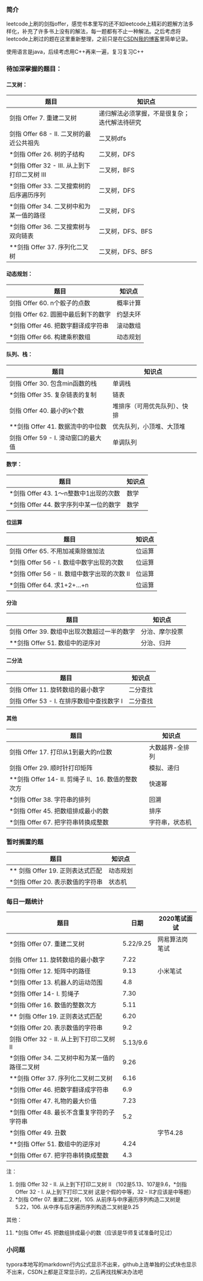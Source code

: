 ### 简介

leetcode上刷的剑指offer，感觉书本里写的还不如leetcode上精彩的题解方法多样化，补充了许多书上没有的解法，每一题都有不止一种解法。之后考虑将leetcode上刷过的题在这里重新整理，之前只是在[CSDN我的博客](https://blog.csdn.net/XunCiy)里简单记录。

使用语言是java，后续考虑用C++再来一遍，复习复习C++

### 待加深掌握的题目：

#### 二叉树：

| 题目                                         | 知识点                                       |
| -------------------------------------------- | -------------------------------------------- |
| 剑指 Offer 7. 重建二叉树                     | 递归解法必须掌握，不是很复杂；迭代解法待研究 |
| 剑指 Offer 68 - II. 二叉树的最近公共祖先     | 二叉树dfs                                    |
| *剑指 Offer 26. 树的子结构                   | 二叉树，DFS                                  |
| *剑指 Offer 32 - III. 从上到下打印二叉树 III | 二叉树，BFS                                  |
| *剑指 Offer 33. 二叉搜索树的后序遍历序列     | 二叉树，DFS                                  |
| *剑指 Offer 34. 二叉树中和为某一值的路径     | 二叉树，DFS                                  |
| *剑指 Offer 36. 二叉搜索树与双向链表         | 二叉树，DFS、BFS                             |
| **剑指 Offer 37. 序列化二叉树                | 二叉树，DFS、BFS                             |

#### 动态规划：

| 题目                                | 知识点   |
| ----------------------------------- | -------- |
| 剑指 Offer 60. n个骰子的点数        | 概率计算 |
| 剑指 Offer 62. 圆圈中最后剩下的数字 | 约瑟夫环 |
| *剑指 Offer 46. 把数字翻译成字符串  | 滚动数组 |
| *剑指 Offer 66. 构建乘积数组        | 动态规划 |

#### 队列、栈：

| 题目                                | 知识点                       |
| ----------------------------------- | ---------------------------- |
| 剑指 Offer 30. 包含min函数的栈      | 单调栈                       |
| *剑指 Offer 35. 复杂链表的复制      | 链表                         |
| 剑指 Offer 40. 最小的k个数          | 堆排序（可用优先队列）、快排 |
| **剑指 Offer 41. 数据流中的中位数   | 优先队列，小顶堆、大顶堆     |
| 剑指 Offer 59 - I. 滑动窗口的最大值 | 单调队列                     |

#### 数学：

| 题目                                   | 知识点 |
| -------------------------------------- | ------ |
| *剑指 Offer 43. 1～n整数中1出现的次数  | 数学   |
| *剑指 Offer 44. 数字序列中某一位的数字 | 数学   |

#### 位运算

| 题目                                         | 知识点 |
| -------------------------------------------- | ------ |
| 剑指 Offer 65. 不用加减乘除做加法            | 位运算 |
| *剑指 Offer 56 - I. 数组中数字出现的次数     | 位运算 |
| *剑指 Offer 56 - II. 数组中数字出现的次数 II | 位运算 |
| *剑指 Offer 64. 求1+2+…+n                    | 位运算 |

#### 分治

| 题目                                        | 知识点         |
| ------------------------------------------- | -------------- |
| 剑指 Offer 39. 数组中出现次数超过一半的数字 | 分治、摩尔投票 |
| **剑指 Offer 51. 数组中的逆序对             | 分治、归并     |

#### 二分法

| 题目                                      | 知识点   |
| ----------------------------------------- | -------- |
| 剑指 Offer 11. 旋转数组的最小数字         | 二分查找 |
| 剑指 Offer 53 - I. 在排序数组中查找数字 I | 二分查找 |

#### 其他

| 题目                                               | 知识点          |
| -------------------------------------------------- | --------------- |
| 剑指 Offer 17. 打印从1到最大的n位数                | 大数越界-全排列 |
| 剑指 Offer 29. 顺时针打印矩阵                      | 模拟、递归      |
| **剑指 Offer 14- II. 剪绳子 II、16. 数值的整数次方 | 快速幂          |
| *剑指 Offer 38. 字符串的排列                       | 回溯            |
| *剑指 Offer 45. 把数组排成最小的数                 | 排序            |
| *剑指 Offer 67. 把字符串转换成整数                 | 字符串，状态机  |



### 暂时搁置的题

| 题目                             | 知识点   |
| -------------------------------- | -------- |
| ** 剑指 Offer 19. 正则表达式匹配 | 动态规划 |
| *剑指 Offer 20. 表示数值的字符串 | 状态机   |



### 每日一题统计

| 题目                                           | 日期      | 2020笔试面试   |
| ---------------------------------------------- | --------- | -------------- |
| *剑指 Offer 07. 重建二叉树                     | 5.22/9.25 | 网易算法岗笔试 |
| 剑指 Offer 11. 旋转数组的最小数字              | 7.22      |                |
| *剑指 Offer 12. 矩阵中的路径                   | 9.13      | 小米笔试       |
| *剑指 Offer 13. 机器人的运动范围               | 4.8       |                |
| *剑指 Offer 14- I. 剪绳子                      | 7.30      |                |
| *剑指 Offer 16. 数值的整数次方                 | 5.11      |                |
| ** 剑指 Offer 19. 正则表达式匹配               | 6.20      |                |
| *剑指 Offer 20. 表示数值的字符串               | 9.2       |                |
| 剑指 Offer 32 - II. 从上到下打印二叉树 II      | 5.13/9.6  |                |
| *剑指 Offer 34. 二叉树中和为某一值的路径二叉树 | 9.26      |                |
| **剑指 Offer 37. 序列化二叉树二叉树            | 6.16      |                |
| *剑指 Offer 46. 把数字翻译成字符串             | 6.9       |                |
| *剑指 Offer 47. 礼物的最大价值                 | 7.23      |                |
| *剑指 Offer 48. 最长不含重复字符的子字符串     | 5.2       |                |
| *剑指 Offer 49. 丑数                           |           | 字节4.28       |
| **剑指 Offer 51. 数组中的逆序对                | 4.24      |                |
| *剑指 Offer 67. 把字符串转换成整数             | 4.3       |                |

注：

1. 剑指 Offer 32 - II. 从上到下打印二叉树 II （102是5.13、107是9.6，*剑指 Offer 32 - I. 从上到下打印二叉树 这是个假的中等，32 - II才应该是中等题）
2. *剑指 Offer 07. 重建二叉树，105. 从前序与中序遍历序列构造二叉树是5.22，106. 从中序与后序遍历序列构造二叉树是9.25



其他：

11. *剑指 Offer 45. 把数组排成最小的数（应该是华师复试准备时见过）



### 小问题

typora本地写的markdown行内公式显示不出来，github上连单独的公式块也显示不出来，CSDN上都是正常显示的，之后再找找解决办法吧


